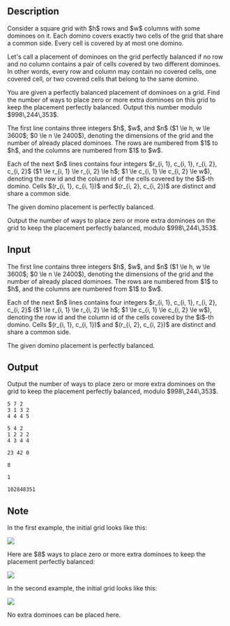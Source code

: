 ## Description

<div><p>Consider a square grid with $h$ rows and $w$ columns with some dominoes on it. Each domino covers exactly two cells of the grid that share a common side. Every cell is covered by at most one domino.</p><p>Let's call a placement of dominoes on the grid <span class="tex-font-style-it">perfectly balanced</span> if no row and no column contains a pair of cells covered by two different dominoes. In other words, every row and column may contain no covered cells, one covered cell, or two covered cells that belong to the same domino.</p><p>You are given a perfectly balanced placement of dominoes on a grid. Find the number of ways to place zero or more extra dominoes on this grid to keep the placement perfectly balanced. Output this number modulo $998\,244\,353$.</p></div><div class="input-specification"><p>The first line contains three integers $h$, $w$, and $n$ ($1 \le h, w \le 3600$; $0 \le n \le 2400$), denoting the dimensions of the grid and the number of already placed dominoes. The rows are numbered from $1$ to $h$, and the columns are numbered from $1$ to $w$.</p><p>Each of the next $n$ lines contains four integers $r_{i, 1}, c_{i, 1}, r_{i, 2}, c_{i, 2}$ ($1 \le r_{i, 1} \le r_{i, 2} \le h$; $1 \le c_{i, 1} \le c_{i, 2} \le w$), denoting the row id and the column id of the cells covered by the $i$-th domino. Cells $(r_{i, 1}, c_{i, 1})$ and $(r_{i, 2}, c_{i, 2})$ are distinct and share a common side.</p><p>The given domino placement is perfectly balanced.</p></div><div class="output-specification"><p>Output the number of ways to place zero or more extra dominoes on the grid to keep the placement perfectly balanced, modulo $998\,244\,353$.</p></div>

## Input

<p>The first line contains three integers $h$, $w$, and $n$ ($1 \le h, w \le 3600$; $0 \le n \le 2400$), denoting the dimensions of the grid and the number of already placed dominoes. The rows are numbered from $1$ to $h$, and the columns are numbered from $1$ to $w$.</p><p>Each of the next $n$ lines contains four integers $r_{i, 1}, c_{i, 1}, r_{i, 2}, c_{i, 2}$ ($1 \le r_{i, 1} \le r_{i, 2} \le h$; $1 \le c_{i, 1} \le c_{i, 2} \le w$), denoting the row id and the column id of the cells covered by the $i$-th domino. Cells $(r_{i, 1}, c_{i, 1})$ and $(r_{i, 2}, c_{i, 2})$ are distinct and share a common side.</p><p>The given domino placement is perfectly balanced.</p>

## Output

<p>Output the number of ways to place zero or more extra dominoes on the grid to keep the placement perfectly balanced, modulo $998\,244\,353$.</p>





```input1
5 7 2
3 1 3 2
4 4 4 5
```




```input2
5 4 2
1 2 2 2
4 3 4 4
```




```input3
23 42 0
```




```output1
8
```




```output2
1
```




```output3
102848351
```



## Note

<p>In the first example, the initial grid looks like this:</p><p><img class="tex-graphics" src="file://lPx8U2oO.png" style="max-width: 100.0%;max-height: 100.0%;"></p><p>Here are $8$ ways to place zero or more extra dominoes to keep the placement perfectly balanced:</p><p><img class="tex-graphics" src="file://mEZKF9kP.png" style="max-width: 100.0%;max-height: 100.0%;"></p><p>In the second example, the initial grid looks like this:</p><p><img class="tex-graphics" src="file://uxvarApA.png" style="max-width: 100.0%;max-height: 100.0%;"></p><p>No extra dominoes can be placed here.</p>
